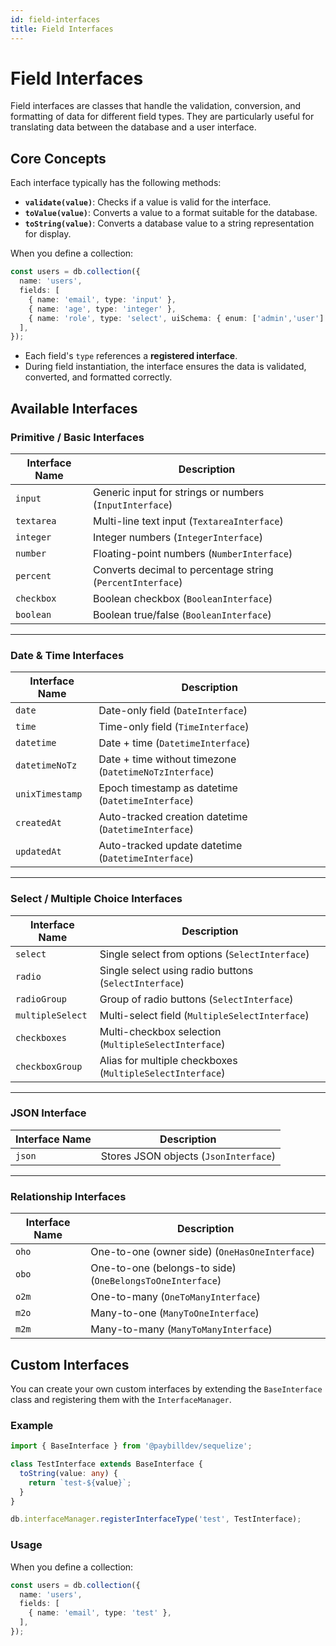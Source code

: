 ```yaml
---
id: field-interfaces
title: Field Interfaces
---
```


# Field Interfaces

Field interfaces are classes that handle the validation, conversion, and formatting of data for different field types. They are particularly useful for translating data between the database and a user interface.

## Core Concepts

Each interface typically has the following methods:

-   **`validate(value)`**: Checks if a value is valid for the interface.
-   **`toValue(value)`**: Converts a value to a format suitable for the database.
-   **`toString(value)`**: Converts a database value to a string representation for display.

When you define a collection:

```ts
const users = db.collection({
  name: 'users',
  fields: [
    { name: 'email', type: 'input' },
    { name: 'age', type: 'integer' },
    { name: 'role', type: 'select', uiSchema: { enum: ['admin','user'] } },
  ],
});
```

* Each field's `type` references a **registered interface**.
* During field instantiation, the interface ensures the data is validated, converted, and formatted correctly.

## Available Interfaces

### **Primitive / Basic Interfaces**

| Interface Name | Description                                                |
| -------------- | ---------------------------------------------------------- |
| `input`        | Generic input for strings or numbers (`InputInterface`)    |
| `textarea`     | Multi-line text input (`TextareaInterface`)                |
| `integer`      | Integer numbers (`IntegerInterface`)                       |
| `number`       | Floating-point numbers (`NumberInterface`)                 |
| `percent`      | Converts decimal to percentage string (`PercentInterface`) |
| `checkbox`     | Boolean checkbox (`BooleanInterface`)                      |
| `boolean`      | Boolean true/false (`BooleanInterface`)                    |

---

### **Date & Time Interfaces**

| Interface Name  | Description                                            |
| --------------- | ------------------------------------------------------ |
| `date`          | Date-only field (`DateInterface`)                      |
| `time`          | Time-only field (`TimeInterface`)                      |
| `datetime`      | Date + time (`DatetimeInterface`)                      |
| `datetimeNoTz`  | Date + time without timezone (`DatetimeNoTzInterface`) |
| `unixTimestamp` | Epoch timestamp as datetime (`DatetimeInterface`)      |
| `createdAt`     | Auto-tracked creation datetime (`DatetimeInterface`)   |
| `updatedAt`     | Auto-tracked update datetime (`DatetimeInterface`)     |

---

### **Select / Multiple Choice Interfaces**

| Interface Name   | Description                                               |
| ---------------- | --------------------------------------------------------- |
| `select`         | Single select from options (`SelectInterface`)            |
| `radio`          | Single select using radio buttons (`SelectInterface`)     |
| `radioGroup`     | Group of radio buttons (`SelectInterface`)                |
| `multipleSelect` | Multi-select field (`MultipleSelectInterface`)            |
| `checkboxes`     | Multi-checkbox selection (`MultipleSelectInterface`)      |
| `checkboxGroup`  | Alias for multiple checkboxes (`MultipleSelectInterface`) |

---

### **JSON Interface**

| Interface Name | Description                           |
| -------------- | ------------------------------------- |
| `json`         | Stores JSON objects (`JsonInterface`) |

---

### **Relationship Interfaces**

| Interface Name | Description                                               |
| -------------- | --------------------------------------------------------- |
| `oho`          | One-to-one (owner side) (`OneHasOneInterface`)            |
| `obo`          | One-to-one (belongs-to side) (`OneBelongsToOneInterface`) |
| `o2m`          | One-to-many (`OneToManyInterface`)                        |
| `m2o`          | Many-to-one (`ManyToOneInterface`)                        |
| `m2m`          | Many-to-many (`ManyToManyInterface`)                      |


## Custom Interfaces

You can create your own custom interfaces by extending the `BaseInterface` class and registering them with the `InterfaceManager`.

### Example

```typescript
import { BaseInterface } from '@paybilldev/sequelize';

class TestInterface extends BaseInterface {
  toString(value: any) {
    return `test-${value}`;
  }
}

db.interfaceManager.registerInterfaceType('test', TestInterface);
```

### Usage

When you define a collection:

```ts
const users = db.collection({
  name: 'users',
  fields: [
    { name: 'email', type: 'test' },
  ],
});
```
